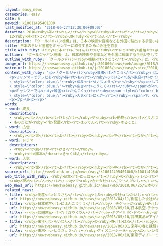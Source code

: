 ```yaml
---
layout: easy_news
categories: easy
cate: 6
newsid: k10011495401000
last_modified_at: '2018-06-27T12:30:00+09:00'
datetime: 2018<ruby>年<rt>ねん</rt></ruby>06<ruby>月<rt>がつ</rt></ruby>27<ruby>日<rt>にち</rt></ruby>
  12<ruby>時<rt>じ</rt></ruby>30<ruby>分<rt>ふん</rt></ruby>
description: 「クールジャパン機構」は、日本の映画や音楽などを外国に輸出する手伝いをしています。
title: 日本のテレビ番組をミャンマーに紹介するために会社を作る
title_with_ruby: <ruby>日本<rt>にっぽん</rt></ruby>のテレビ<ruby>番組<rt>ばんぐみ</rt></ruby>をミャンマーに<ruby>紹介<rt>しょうかい</rt></ruby>するために<ruby>会社<rt>かいしゃ</rt></ruby>を<ruby>作<rt>つく</rt></ruby>る
outline: 「クールジャパン機構」は、日本の映画や音楽などを外国に輸出する手伝いをしています。
outline_with_ruby: 「クールジャパン<ruby>機構<rt>きこう</rt></ruby>」は、<ruby>日本<rt>にっぽん</rt></ruby>の<ruby>映画<rt>えいが</rt></ruby>や<ruby>音楽<rt>おんがく</rt></ruby>などを<ruby>外国<rt>がいこく</rt></ruby>に<ruby>輸出<rt>ゆしゅつ</rt></ruby>する<ruby>手伝<rt>てつだ</rt></ruby>いをしています。
image_url: https://newswebeasy.github.io/ja201806/news/web/image/2018/06/25/K10011495401_1806252031_1806252034_01_02.jpg
voice_url: https://newswebeasy.github.io/ja201806/news/easy/voice/2018/06/27/k10011495401000.mp4
content_with_ruby: "<p>「クールジャパン<ruby>機構<rt>きこう</rt></ruby>」は、<ruby>日本<rt>にっぽん</rt></ruby>の<ruby>映画<rt>えいが</rt></ruby>や<ruby>音楽<rt>おんがく</rt></ruby>などを<ruby>外国<rt>がいこく</rt></ruby>に<ruby>輸出<rt>ゆしゅつ</rt></ruby>する<ruby>手伝<rt>てつだ</rt></ruby>いをしています。「クールジャパン<ruby>機構<rt>きこう</rt></ruby>」などは、ミャンマーでテレビ<ruby>局<rt>きょく</rt></ruby>を<ruby>持<rt>も</rt></ruby>っている<ruby>会社<rt>かいしゃ</rt></ruby>と<ruby>一緒<rt>いっしょ</rt></ruby>に、<ruby>新<rt>あたら</rt></ruby>しい<ruby>会社<rt>かいしゃ</rt></ruby>を<ruby>作<rt>つく</rt></ruby>りました。この<ruby>会社<rt>かいしゃ</rt></ruby>は、ミャンマーのテレビ<ruby>局<rt>きょく</rt></ruby>に<ruby>日本<rt>にっぽん</rt></ruby>の<ruby>番組<rt>ばんぐみ</rt></ruby>を<ruby>紹介<rt>しょうかい</rt></ruby>したり、<ruby>一緒<rt>いっしょ</rt></ruby>に<ruby>番組<rt>ばんぐみ</rt></ruby>を<ruby>作<rt>つく</rt></ruby>ったりします。</p>\n\
  <p>ミャンマーでテレビを<ruby>持<rt>も</rt></ruby>っている<ruby>家庭<rt>かてい</rt></ruby>はまだ６０％ぐらいです。しかし、<ruby>経済<rt>けいざい</rt></ruby>が<span\
  \ style=\"color: blue;\"><ruby>成長<rt>せいちょう</rt></ruby></span>しているため、これからテレビや<span\
  \ style=\"color: blue;\"><ruby>広告<rt>こうこく</rt></ruby></span>が<ruby>増<rt>ふ</rt></ruby>えると<ruby>考<rt>かんが</rt></ruby>えられています。</p>\n\
  <p>ミャンマーでは<ruby>韓国<rt>かんこく</rt></ruby><span style=\"color: blue;\">ドラマ</span>などが<span\
  \ style=\"color: blue;\"><ruby>人気<rt>にんき</rt></ruby></span>で、<ruby>日本<rt>にっぽん</rt></ruby>もテレビ<ruby>番組<rt>ばんぐみ</rt></ruby>をたくさん<ruby>輸出<rt>ゆしゅつ</rt></ruby>したいと<ruby>考<rt>かんが</rt></ruby>えています。</p>\n\
  <p></p>\n<p></p>"
words:
- word: 成長
  descriptions:
  - <ruby><rb>人</rb><rt>ひと</rt></ruby>や<ruby><rb>動物</rb><rt>どうぶつ</rt></ruby>が<ruby><rb>育</rb><rt>そだ</rt></ruby>って<ruby><rb>大</rb><rt>おお</rt></ruby>きくなること。
  - ものごとが<ruby><rb>発展</rb><rt>はってん</rt></ruby>すること。
- word: 広告
  descriptions:
  - <ruby><rb>世</rb><rt>よ</rt></ruby>の<ruby><rb>中</rb><rt>なか</rt></ruby>の<ruby><rb>人々</rb><rt>ひとびと</rt></ruby>に<ruby><rb>広</rb><rt>ひろ</rt></ruby>く<ruby><rb>知</rb><rt>し</rt></ruby>らせること。また、<ruby><rb>知</rb><rt>し</rt></ruby>らせるために<ruby><rb>書</rb><rt>か</rt></ruby>かれたものなど。コマーシャル。
- word: ドラマ
  descriptions:
  - <ruby><rb>劇</rb><rt>げき</rt></ruby>。
  - <ruby><rb>脚本</rb><rt>きゃくほん</rt></ruby>。
- word: 人気
  descriptions:
  - <ruby><rb>世</rb><rt>よ</rt></ruby>の<ruby><rb>中</rb><rt>なか</rt></ruby>の<ruby><rb>人</rb><rt>ひと</rt></ruby>たちのよい<ruby><rb>評判</rb><rt>ひょうばん</rt></ruby>。
source_url: http://www3.nhk.or.jp/news/easy/k10011495401000/k10011495401000.html
web_title_with_ruby: <ruby>日本<rt>にっぽん</rt></ruby>の<ruby>テレビ<rt>てれび</rt></ruby><ruby>番組<rt>ばんぐみ</rt></ruby>を<ruby>ミャンマー<rt>みゃんまー</rt></ruby>に
  <ruby>現地<rt>げんち</rt></ruby>で<ruby>合弁会社<rt>ごうべんがいしゃ</rt></ruby><ruby>設立<rt>せつりつ</rt></ruby>
web_news_url: https://newswebeasy.github.io/news/web/2018/06/25/日本のテレビ番組をミャンマーに-現地で合弁会社設立
related_news:
- title: <ruby>倒産<rt>とうさん</rt></ruby>した<ruby>会社<rt>かいしゃ</rt></ruby>が<ruby>増<rt>ふ</rt></ruby>える　<ruby>働<rt>はたら</rt></ruby>く<ruby>人<rt>ひと</rt></ruby>が<ruby>足<rt>た</rt></ruby>りないことなどが<ruby>原因<rt>げんいん</rt></ruby>
  url: https://newswebeasy.github.io/news/easy/2018/04/11/倒産した会社が増える-働く人が足りないことなどが原因
- title: <ruby>日本航空<rt>にほんこうくう</rt></ruby>　チケットが<ruby>安<rt>やす</rt></ruby>い<ruby>飛行機<rt>ひこうき</rt></ruby>の<ruby>会社<rt>かいしゃ</rt></ruby>を<ruby>新<rt>あたら</rt></ruby>しく<ruby>作<rt>つく</rt></ruby>る
  url: https://newswebeasy.github.io/news/easy/2018/05/10/日本航空-チケットが安い飛行機の会社を新しく作る
- title: <ruby>武田薬品<rt>たけだやくひん</rt></ruby>がアイルランドの<ruby>会社<rt>かいしゃ</rt></ruby>を６<ruby>兆<rt>ちょう</rt></ruby>８０００<ruby>億<rt>おく</rt></ruby><ruby>円<rt>えん</rt></ruby>で<ruby>買<rt>か</rt></ruby>う
  url: https://newswebeasy.github.io/news/easy/2018/05/10/武田薬品がアイルランドの会社を6兆8000億円で買う
- title: <ruby>来年<rt>らいねん</rt></ruby>の<ruby>春<rt>はる</rt></ruby>に<ruby>就職<rt>しゅうしょく</rt></ruby>する<ruby>大学生<rt>だいがくせい</rt></ruby>の<ruby>面接<rt>めんせつ</rt></ruby>が<ruby>始<rt>はじ</rt></ruby>まる
  url: https://newswebeasy.github.io/news/easy/2018/06/01/来年の春に就職する大学生の面接が始まる
- title: <ruby>東京<rt>とうきょう</rt></ruby>ディズニーシーを<ruby>広<rt>ひろ</rt></ruby>くする　「アナと<ruby>雪<rt>ゆき</rt></ruby>の<ruby>女王<rt>じょおう</rt></ruby>」がテーマ
  url: https://newswebeasy.github.io/news/easy/2018/06/18/東京ディズニーシーを広くする-アナと雪の女王がテーマ
...
```

